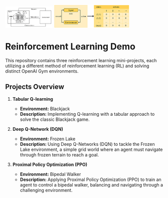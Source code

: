 <p float="left">
  <img src="images/DQN.png" width="30%" />
  <img src="images/Q_Learning.png" width="48%" /> 
</p>

# Reinforcement Learning Demo

This repository contains three reinforcement learning mini-projects, each utilizing a different method of reinforcement learning (RL) and solving distinct OpenAI Gym environments.

## Projects Overview

1. **Tabular Q-learning**
   - **Environment:** Blackjack
   - **Description:** Implementing Q-learning with a tabular approach to solve the classic Blackjack game.

2. **Deep Q-Network (DQN)**
   - **Environment:** Frozen Lake
   - **Description:** Using Deep Q-Networks (DQN) to tackle the Frozen Lake environment, a simple grid world where an agent must navigate through frozen terrain to reach a goal.

3. **Proximal Policy Optimization (PPO)**
   - **Environment:** Bipedal Walker
   - **Description:** Applying Proximal Policy Optimization (PPO) to train an agent to control a bipedal walker, balancing and navigating through a challenging environment.


